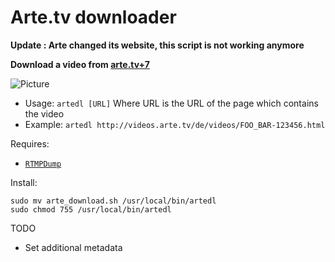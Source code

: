 # Arte.tv downloader


**Update : Arte changed its website, this script is not working anymore**

**Download a video from [arte.tv+7](http://www.arte.tv/guide/fr/plus7)**

![Picture](https://raw.github.com/sd65/shellscripts-arte_download/master/arteplus7.png)

* Usage: `artedl [URL]`
  Where URL is the URL of the page which contains the video
* Example: `artedl http://videos.arte.tv/de/videos/FOO_BAR-123456.html`

Requires: 

* [`RTMPDump`](http://rtmpdump.mplayerhq.hu/)

Install:

```shell
sudo mv arte_download.sh /usr/local/bin/artedl
sudo chmod 755 /usr/local/bin/artedl
```


TODO

* Set additional metadata

